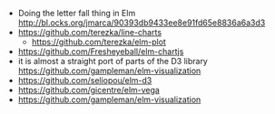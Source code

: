 - Doing the letter fall thing in Elm http://bl.ocks.org/jmarca/90393db9433ee8e91fd65e8836a6a3d3
- https://github.com/terezka/line-charts
  - https://github.com/terezka/elm-plot
- https://github.com/Fresheyeball/elm-chartjs
- it is almost a straight port of parts of the D3 library https://github.com/gampleman/elm-visualization 
- https://github.com/seliopou/elm-d3
- https://github.com/gicentre/elm-vega
- https://github.com/gampleman/elm-visualization